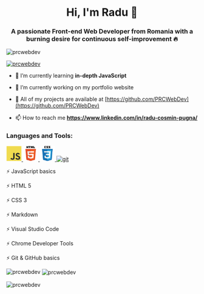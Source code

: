 <h1 align="center">Hi, I'm Radu 👋</h1>
<h3 align="center">A passionate Front-end Web Developer from Romania with a burning desire for continuous self-improvement 🔥</h3>

<p align="left"> <img src="https://komarev.com/ghpvc/?username=prcwebdev&label=Profile%20views&color=0e75b6&style=flat" alt="prcwebdev" /> </p>

<p align="left"> <a href="https://github.com/ryo-ma/github-profile-trophy"><img src="https://github-profile-trophy.vercel.app/?username=prcwebdev" alt="prcwebdev" /></a> </p>

- 🚀 I’m currently learning **in-depth JavaScript**

- 🚧 I’m currently working on my portfolio website

- 👀 All of my projects are available at [https://github.com/PRCWebDev](https://github.com/PRCWebDev)

- 📫 How to reach me **https://www.linkedin.com/in/radu-cosmin-pugna/**

<h3 align="left">Languages and Tools:</h3>
<p align="left"> 
<a href="https://developer.mozilla.org/en-US/docs/Web/JavaScript" target="_blank" rel="noreferrer"> <img src="https://raw.githubusercontent.com/devicons/devicon/master/icons/javascript/javascript-original.svg" alt="javascript" width="40" height="40"/> </a> 
<a href="https://www.w3.org/html/" target="_blank" rel="noreferrer"> <img src="https://raw.githubusercontent.com/devicons/devicon/master/icons/html5/html5-original-wordmark.svg" alt="html5" width="40" height="40"/> </a> 
<a href="https://www.w3schools.com/css/" target="_blank" rel="noreferrer"> <img src="https://raw.githubusercontent.com/devicons/devicon/master/icons/css3/css3-original-wordmark.svg" alt="css3" width="40" height="40"/> </a> 
<a href="https://git-scm.com/" target="_blank" rel="noreferrer"> <img src="https://www.vectorlogo.zone/logos/git-scm/git-scm-icon.svg" alt="git" width="40" height="40"/> </a> 
</p>
<p>⚡ JavaScript basics</p>
<p>⚡ HTML 5</p>
<p>⚡ CSS 3</p>
<p>⚡ Markdown</p>
<p>⚡ Visual Studio Code</p>
<p>⚡ Chrome Developer Tools</p>
<p>⚡ Git & GitHub basics</p>

<p><img align="left" src="https://github-readme-stats.vercel.app/api/top-langs?username=prcwebdev&show_icons=true&locale=en&layout=compact" alt="prcwebdev" /></p>

<p>&nbsp;<img align="center" src="https://github-readme-stats.vercel.app/api?username=prcwebdev&show_icons=true&locale=en" alt="prcwebdev" /></p>

<p><img align="center" src="https://github-readme-streak-stats.herokuapp.com/?user=prcwebdev&" alt="prcwebdev" /></p>
